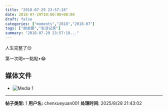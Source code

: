 ```yaml
---
title: "2018-07-29 23:57:18"
date: 2018-07-29T10:00:00+08:00
draft: false
categories: ["moments","2018","2018-07"]
tags: ["朋友圈","生活记录"]
summary: "2018-07-29 23:57:18..."
---
```


人生完整了😌

第一次喝•一點點•😂

## 媒体文件

- ![Media 1](/Moments/photos/2018-07-29/201807292357180.jpg)

---

**帖子类型:** 1
**用户名:** chenxueyuan001
**处理时间:** 2025/8/28 21:43:02